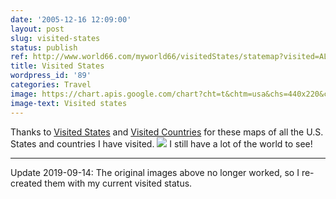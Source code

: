 ```yaml
---
date: '2005-12-16 12:09:00'
layout: post
slug: visited-states
status: publish
ref: http://www.world66.com/myworld66/visitedStates/statemap?visited=ALAZCACOCTDCDEFLGAILIALAMDMAMSNENVNHNJNMNYNCORPARISCTNTXUTVTVAWAWVWI
title: Visited States
wordpress_id: '89'
categories: Travel
image: https://chart.apis.google.com/chart?cht=t&chtm=usa&chs=440x220&chf=bg,s,336699&chco=d0d0d0,cc0000&chd=s:99999999999999999999999999999999999999&chld=WIWVWAVAVTUTTXTNSCRIPAORNCNYNMNJNHNVMAMDMELAINILHIGAFLDECTCOCAAZAKALMSMONEIA
image-text: Visited states
---
```


Thanks to [Visited States](http://douweosinga.com/projects/visitedstates) and [Visited Countries](http://douweosinga.com/projects/visitedcountries) for these maps of all the U.S. States and countries I have visited.
![](https://chart.apis.google.com/chart?cht=map:fixed=-70,-180,80,180&chs=450x300&chf=bg,s,336699&chco=d0d0d0,cc0000&chd=s:99999999999999999999999999999&chld=US|PR|MX|JM|DO|DM|AE|IN|TR|CN|KR|GB|CH|SE|ES|SK|PT|PL|NO|NL|LI|IT|IE|HU|DE|FR|CZ|AT|BE)
I still have a lot of the world to see!

* * *

Update 2019-09-14: The original images above no longer worked, so I re-created them with my current visited status.
